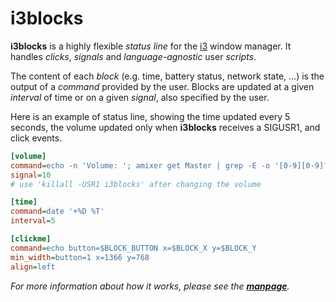 # i3blocks

**i3blocks** is a highly flexible *status line* for the [i3](http://i3wm.org) 
window manager.
It handles *clicks*, *signals* and *language-agnostic* user *scripts*.

The content of each *block* (e.g. time, battery status, network state, ...) is 
the output of a *command* provided by the user. Blocks are updated at a given 
*interval* of time or on a given *signal*, also specified by the user.

Here is an example of status line, showing the time updated every 5 seconds, 
the volume updated only when **i3blocks** receives a SIGUSR1, and click events.

```` ini
[volume]
command=echo -n 'Volume: '; amixer get Master | grep -E -o '[0-9][0-9]?%'
signal=10
# use 'killall -USR1 i3blocks' after changing the volume

[time]
command=date '+%D %T'
interval=5

[clickme]
command=echo button=$BLOCK_BUTTON x=$BLOCK_X y=$BLOCK_Y
min_width=button=1 x=1366 y=768
align=left
````

*For more information about how it works, please see the 
[**manpage**](http://vivien.github.io/i3blocks).*
